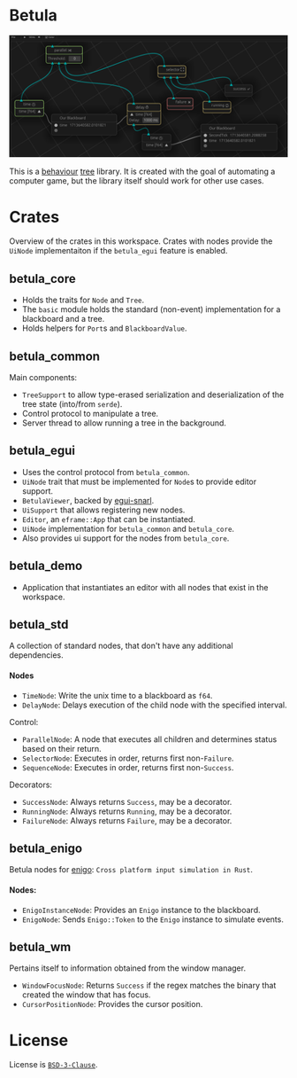 # Betula

![banner](./media/second_tick_tree.png)

This is a [behaviour](https://en.wikipedia.org/wiki/Behavior_tree_(artificial_intelligence,_robotics_and_control)) [tree](https://en.wikipedia.org/wiki/Birch) library.
It is created with the goal of automating a computer game, but the library itself should work for other use cases.


# Crates

Overview of the crates in this workspace. Crates with nodes provide the `UiNode` implementaiton if the `betula_egui` feature is enabled.

## betula_core
- Holds the traits for `Node` and `Tree`.
- The `basic` module holds the standard (non-event) implementation for a blackboard and a tree.
- Holds helpers for `Port`s and `BlackboardValue`.

## betula_common
Main components:
- `TreeSupport` to allow type-erased serialization and deserialization of the tree state (into/from `serde`).
- Control protocol to manipulate a tree.
- Server thread to allow running a tree in the background.

## betula_egui
- Uses the control protocol from `betula_common`.
- `UiNode` trait that must be implemented for `Node`s to provide editor support.
- `BetulaViewer`, backed by [egui-snarl](https://github.com/zakarumych/egui-snarl).
- `UiSupport` that allows registering new nodes.
- `Editor`, an `eframe::App` that can be instantiated.
- `UiNode` implementation for `betula_common` and `betula_core`.
- Also provides ui support for the nodes from `betula_core`.

## betula_demo
- Application that instantiates an editor with all nodes that exist in the workspace.

## betula_std
A collection of standard nodes, that don't have any additional dependencies.

#### Nodes
  - `TimeNode`: Write the unix time to a blackboard as `f64`.
  - `DelayNode`: Delays execution of the child node with the specified interval.

Control:
  - `ParallelNode`: A node that executes all children and determines status based on their return.
  - `SelectorNode`: Executes in order, returns first non-`Failure`.
  - `SequenceNode`: Executes in order, returns first non-`Success`.

Decorators:
  - `SuccessNode`: Always returns `Success`, may be a decorator.
  - `RunningNode`: Always returns `Running`, may be a decorator.
  - `FailureNode`: Always returns `Failure`, may be a decorator.


## betula_enigo
Betula nodes for [enigo](https://github.com/enigo-rs/enigo): `Cross platform input simulation in Rust`.

#### Nodes:
  - `EnigoInstanceNode`: Provides an `Enigo` instance to the blackboard.
  - `EnigoNode`: Sends `Enigo::Token` to the `Enigo` instance to simulate events. 

## betula_wm
Pertains itself to information obtained from the window manager.

  - `WindowFocusNode`: Returns `Success` if the regex matches the binary that created the window that has focus.
  - `CursorPositionNode`: Provides the cursor position.



# License
License is [`BSD-3-Clause`](./LICENSE).
